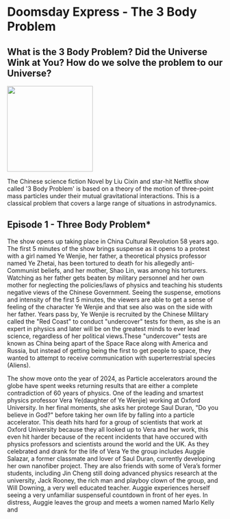 # Doomsday Express - The 3 Body Problem 

## What is the 3 Body Problem? Did the Universe Wink at You? How do we solve the problem to our Universe? 

<img src="blog/images/3_body_problem.png" height = 200>

The Chinese science fiction Novel by Liu Cixin and star-hit Netflix show called '3 Body Problem' is based on a theory of the motion of three-point mass particles under their mutual gravitational interactions. This is a classical problem that covers a large range of situations in astrodynamics. 


## Episode 1 - Three Body Problem*

The show opens up taking place in China Cultural Revolution 58 years ago. The first 5 minutes of the show brings suspense as it opens to a protest with a girl named Ye Wenjie, her father, a theoretical physics professor named Ye Zhetai, has been tortured to death for his allegedly anti-Communist beliefs, and her mother, Shao Lin, was among his torturers. Watching as her father gets beaten by military personnel and her own mother for neglecting the policies/laws of physics and teaching his students negative views of the Chinese Government. Seeing the suspense, emotions and intensity of the first 5 minutes, the viewers are able to get a sense of feeling of the character Ye Wenjie and that see also was on the side with her father. Years pass by, Ye Wenjie is recruited by the Chinese Military called the "Red Coast" to conduct "undercover" tests for them, as she is an expert in physics and later will be on the greatest minds to ever lead science, regardless of her political views.These "undercover" tests are known as China being apart of the Space Race along with America and Russia, but instead of getting being the first to get people to space, they wanted to attempt to receive communication with superterrestrial species (Aliens). 

The show move onto the year of 2024, as Particle accelerators around the globe have spent weeks returning results that are either a complete contradiction of 60 years of physics. One of the leading and smartest physics professor Vera Ye(daughter of Ye Wenjie) working at Oxford University. In her final moments, she asks her protege Saul Duran, "Do you believe in God?" before taking her own life by falling into a particle accelerator. This death hits hard for a group of scientists that work at Oxford University because they all looked up to Vera and her work, this even hit harder because of the recent incidents that have occured with physics professors and scientists around the world and the UK. As they celebrated and drank for the life of Vera Ye the group includes Auggie Salazar, a former classmate and lover of Saul Duran, currently developing her own nanofiber project. They are also friends with some of Vera’s former students, including Jin Cheng still doing advanced physics research at the university, Jack Rooney, the rich man and playboy clown of the group, and Will Downing, a very well educated teacher. Auggie experiences herself seeing a very unfamiliar suspenseful countdown in front of her eyes. In distress, Auggie leaves the group and meets a women named Marlo Kelly and 

